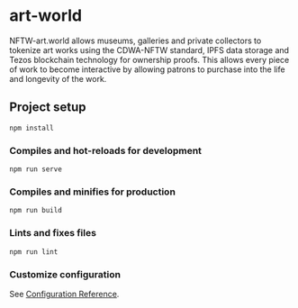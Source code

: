 # art-world

NFTW-art.world allows museums, galleries and private collectors to tokenize art works using the CDWA-NFTW standard, IPFS data storage and Tezos blockchain technology for ownership proofs. This allows every piece of work to become interactive by allowing patrons to purchase into the life and longevity of the work.

## Project setup
```
npm install
```

### Compiles and hot-reloads for development
```
npm run serve
```

### Compiles and minifies for production
```
npm run build
```

### Lints and fixes files
```
npm run lint
```

### Customize configuration
See [Configuration Reference](https://cli.vuejs.org/config/).
